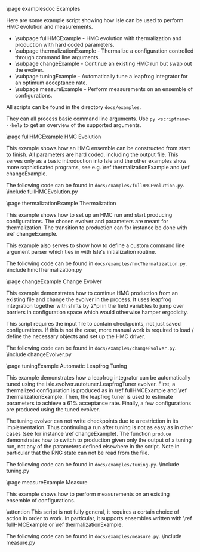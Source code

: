 \page examplesdoc Examples

Here are some example script showing how Isle can be used to perform HMC evolution and measurements.

- \subpage fullHMCExample - HMC evolution with thermalization and production with hard coded parameters.
- \subpage thermalizationExample - Thermalize a configuration controlled through command line arguments.
- \subpage changeExample - Continue an existing HMC run but swap out the evolver.
- \subpage tuningExample - Automatically tune a leapfrog integrator for an optimum acceptance rate.
- \subpage measureExample - Perform measurements on an ensemble of configurations.

All scripts can be found in the directory `docs/examples`.

They can all process basic command line arguments.
Use  `py <scriptname> --help`  to get an overview of the supported arguments.


\page fullHMCExample HMC Evolution

This example shows how an HMC ensemble can be constructed from start to finish.
All parameters are hard coded, including the output file.
This serves only as a basic introduction into Isle and the other examples show more
sophisticated programs, see e.g. \ref thermalizationExample and \ref changeExample.

The following code can be found in `docs/examples/fullHMCEvolution.py`.
\include fullHMCEvolution.py



\page thermalizationExample Thermalization

This example shows how to set up an HMC run and start producing configurations.
The chosen evolver and parameters are meant for thermalization.
The transition to production can for instance be done with \ref changeExample.

This example also serves to show how to define a custom command line argument
parser which ties in with Isle's initialization routine.

The following code can be found in `docs/examples/hmcThermalization.py`.
\include hmcThermalization.py



\page changeExample Change Evolver

This example demonstrates how to continue HMC production from an existing file
and change the evolver in the process.
It uses leapfrog integration together with shifts by 2*pi in the field variables to
jump over barriers in configuration space which would otherwise hamper ergodicity.

This script requires the input file to contain checkpoints, not just saved configurations.
If this is not the case, more manual work is required to load / define the necessary objects
and set up the HMC driver.

The following code can be found in `docs/examples/changeEvolver.py`.
\include changeEvolver.py



\page tuningExample Automatic Leapfrog Tuning

This example demonstrates how a leapfrog integrator can be automatically tuned using the
isle.evolver.autotuner.LeapfrogTuner evolver.
First, a thermalized configuration is produced as in \ref fullHMCExample and \ref thermalizationExample.
Then, the leapfrog tuner is used to estimate parameters to achieve a 61% acceptance rate.
Finally, a few configurations are produced using the tuned evolver.

The tuning evolver can not write checkpoints due to a restriction in its implementation.
Thus continuing a run after tuning is not as easy as in other cases (see for instance \ref changeExample).
The function `produce` demonstrates how to switch to production given only the output of
a tuning run, not any of the parameters defined elsewhere in the script.
Note in particular that the RNG state can not be read from the file.

The following code can be found in `docs/examples/tuning.py`.
\include tuning.py



\page measureExample Measure

This example shows how to perform measurements on an existing ensemble of configurations.

\attention
    This script is not fully general, it requires a certain choice of action in order to work.
    In particular, it supports ensembles written with \ref fullHMCExample
    or \ref thermalizationExample.

The following code can be found in `docs/examples/measure.py`.
\include measure.py
